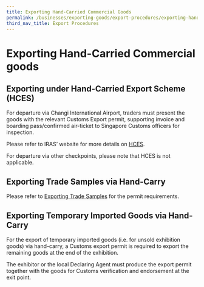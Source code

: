 ```yaml
---
title: Exporting Hand-Carried Commercial Goods
permalink: /businesses/exporting-goods/export-procedures/exporting-hand-carried-commercial-goods
third_nav_title: Export Procedures
---
```


# Exporting Hand-Carried Commercial goods

## Exporting under Hand-Carried Export Scheme (HCES)

For departure via Changi International Airport, traders must present the goods with the relevant Customs Export permit, supporting invoice and boarding pass/confirmed air-ticket to Singapore Customs officers for inspection.

Please refer to IRAS’ website for more details on [HCES](https://www.iras.gov.sg/irashome/Schemes/GST/Hand-Carried-Exports-Scheme--HCES-/).

For departure via other checkpoints, please note that HCES is not applicable.

## Exporting Trade Samples via Hand-Carry

Please refer to  [Exporting Trade Samples](/businesses/02c5-exporting-trade-samples)  for the permit requirements.

## Exporting Temporary Imported Goods via Hand-Carry

For the export of temporary imported goods (i.e. for unsold exhibition goods) via hand-carry, a Customs export permit is required to export the remaining goods at the end of the exhibition.

The exhibitor or the local Declaring Agent must produce the export permit together with the goods for Customs verification and endorsement at the exit point.
